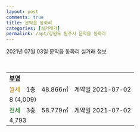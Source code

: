 ```yaml
---
layout: post
comments: true
title: 문막읍 동화리
categories: [실거래가]
permalink: /apt/강원도 원주시 문막읍 동화리
---
```


2021년 07월 03일 문막읍 동화리 실거래 정보

<script type="text/javascript">
  google.charts.load('current', {'packages':['corechart']});
  google.charts.setOnLoadCallback(drawChart);

  function drawChart() {
    var data = google.visualization.arrayToDataTable([['거래일', '매매', '전월세', '전매'], ['20-07', 10, 37, 0], ['20-08', 7, 39, 0], ['20-09', 3, 33, 0], ['20-10', 2, 49, 0], ['20-11', 7, 38, 0], ['20-12', 5, 37, 0], ['21-01', 7, 33, 0], ['21-02', 8, 43, 0], ['21-03', 6, 50, 0], ['21-04', 5, 48, 0], ['21-05', 5, 46, 0], ['21-06', 8, 38, 0]]);

    var options = {
      title: '최근 유형별 거래량 추이',
      legend: { position: 'bottom' }
    };

    var chart = new google.visualization.LineChart(document.getElementById('columnchart_material'));
    chart.draw(data, (options));
  }
</script>

<div id="columnchart_material" style="width: 95%; margin-left: -35px; display: block"></div>
<br>
<table>
  <tr>
    <td colspan="4" style="font-weight: bold;"><a href="https://search.naver.com/search.naver?query=문막읍 동화리 부영">부영</a></td>
  </tr>
    
  <tr>
    <td><a style="color: darkgoldenrod">월세</a></td>
    <td>1층</td>
    <td>48.866㎡</td>
    <td>계약일 2021-07-02</td>
  </tr>
  <tr>
    <td colspan="4">8 (4,009)</td>
  </tr>
    
  <tr>
    <td><a style="color: darkgreen">전세</a></td>
    <td>3층</td>
    <td>58.779㎡</td>
    <td>계약일 2021-07-02</td>
  </tr>
  <tr>
    <td colspan="4">4,793</td>
  </tr>
    
</table>
    